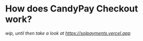 # How does CandyPay Checkout work?

_wip, until then take a look at https://solpayments.vercel.app_
